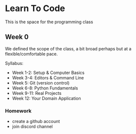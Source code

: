 # Learn To Code

This is the space for the programming class

## Week 0

We defined the scope of the class, a bit broad perhaps but at a flexible/comfortable pace.

Syllabus:
  - Week 1-2: Setup & Computer Basics
  - Week 3-4: Editors & Command Line
  - Week 5: Git (version control)
  - Week 6-8: Python Fundamentals
  - Week 9-11: Real Projects
  - Week 12: Your Domain Application

### Homework

- create a github account
- join discord channel
